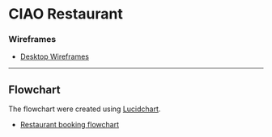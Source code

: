 # CIAO Restaurant




### Wireframes

- [Desktop Wireframes](/documentation/wireframes/PP4-Wireframes.pdf)

--- 

## Flowchart

The flowchart were created using [Lucidchart](https://www.lucidchart.com/).

- [Restaurant booking flowchart](documentation/flowchart/image.png)